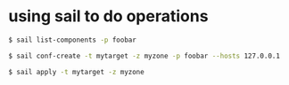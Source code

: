# using sail to do operations

```bash
$ sail list-components -p foobar

$ sail conf-create -t mytarget -z myzone -p foobar --hosts 127.0.0.1

$ sail apply -t mytarget -z myzone
```
